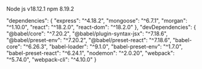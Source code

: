 Node js v18.12.1
npm 8.19.2

"dependencies": {
    "express": "^4.18.2",
    "mongoose": "^6.7.1",
    "morgan": "^1.10.0",
    "react": "^18.2.0",
    "react-dom": "^18.2.0"
  },
  "devDependencies": {
    "@babel/core": "^7.20.2",
    "@babel/plugin-syntax-jsx": "^7.18.6",
    "@babel/preset-env": "^7.20.2",
    "@babel/preset-react": "^7.18.6",
    "babel-core": "^6.26.3",
    "babel-loader": "^9.1.0",
    "babel-preset-env": "^1.7.0",
    "babel-preset-react": "^6.24.1",
    "nodemon": "^2.0.20",
    "webpack": "^5.74.0",
    "webpack-cli": "^4.10.0"
  }